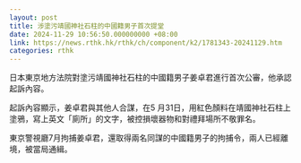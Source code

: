 ```yaml
---
layout: post
title: 涉塗污靖國神社石柱的中國籍男子首次提堂
date: 2024-11-29 10:56:50.000000000 +08:00
link: https://news.rthk.hk/rthk/ch/component/k2/1781343-20241129.htm
categories: rthk
---
```


日本東京地方法院對塗污靖國神社石柱的中國籍男子姜卓君進行首次公審，他承認起訴內容。

起訴內容顯示，姜卓君與其他人合謀，在5 月31日，用紅色顏料在靖國神社石柱上塗鴉，寫上英文「廁所」的文字，被控損壞器物和對禮拜場所不敬罪名。

東京警視廳7月拘捕姜卓君，還取得兩名同謀的中國籍男子的拘捕令，兩人已經離境，被當局通緝。
